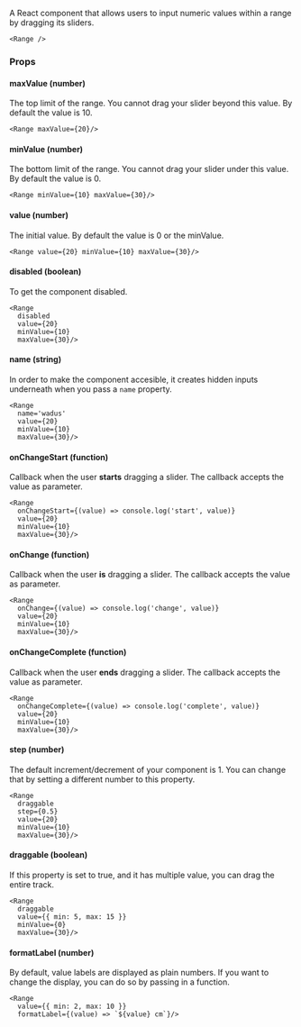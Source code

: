A React component that allows users to input numeric values within a range by dragging its sliders.

```react
<Range />
```

### Props

#### **maxValue** (number)

The top limit of the range. You cannot drag your slider beyond this value. By default the value is 10.

```react
<Range maxValue={20}/>
```

#### **minValue** (number)

The bottom limit of the range. You cannot drag your slider under this value. By default the value is 0.

```react
<Range minValue={10} maxValue={30}/>
```

#### **value** (number)

The initial value. By default the value is 0 or the minValue.

```react
<Range value={20} minValue={10} maxValue={30}/>
```

#### **disabled** (boolean)

To get the component disabled.

```react
<Range
  disabled
  value={20}
  minValue={10}
  maxValue={30}/>
```

#### **name** (string)

In order to make the component accesible, it creates hidden inputs underneath when you pass a `name` property.

```react
<Range
  name='wadus'
  value={20}
  minValue={10}
  maxValue={30}/>
```

#### **onChangeStart** (function)

Callback when the user **starts** dragging a slider. The callback accepts the value as parameter.

```react
<Range
  onChangeStart={(value) => console.log('start', value)}
  value={20}
  minValue={10}
  maxValue={30}/>
```

#### **onChange** (function)

Callback when the user **is** dragging a slider. The callback accepts the value as parameter.

```react
<Range
  onChange={(value) => console.log('change', value)}
  value={20}
  minValue={10}
  maxValue={30}/>
```

#### **onChangeComplete** (function)

Callback when the user **ends** dragging a slider. The callback accepts the value as parameter.

```react
<Range
  onChangeComplete={(value) => console.log('complete', value)}
  value={20}
  minValue={10}
  maxValue={30}/>
```

#### **step** (number)

The default increment/decrement of your component is 1. You can change that by setting a different number to this property.

```react
<Range
  draggable
  step={0.5}
  value={20}
  minValue={10}
  maxValue={30}/>
```

#### **draggable** (boolean)

If this property is set to true, and it has multiple value, you can drag the entire track.

```react
<Range
  draggable
  value={{ min: 5, max: 15 }}
  minValue={0}
  maxValue={30}/>
```

#### **formatLabel** (number)

By default, value labels are displayed as plain numbers. If you want to change the display, you can do so by passing in a function.

```react
<Range
  value={{ min: 2, max: 10 }}
  formatLabel={(value) => `${value} cm`}/>
```
